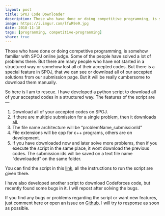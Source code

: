 ```yaml
---  
layout: post  
title: SPOJ Code Downloader  
description: Those who have done or doing competitive programming, is somehow familiar with SPOJ online judge...  
image: https://i.imgur.com/lfwR9e9.jpg  
date: 2018-11-18  
tags: [programming, competitive-programming]  
share: true  
---  
```

  
Those who have done or doing competitive programming, is somehow familiar with SPOJ online judge. Some of the people have solved a lot of problems there. But there are many people who have not started in a structured way or somehow lost all of their accepted codes. But there is a special feature in SPOJ, that we can see or download all of our accepted solutions from our submission page. But it will be really cumbersome to download them manually.  
  
So here is I am to rescue. I have developed a python script to download all of your accepted codes in a structured way. The features of the script are —  
  
1. Download all of your accepted codes on SPOJ.  
2. If there are multiple submission for a single problem, then it downloads all.  
3. The file name architecture will be “problemName_submissionId”  
4. File extensions will be cpp for c++ programs, others are on development.  
5. If you have downloaded now and later solve more problems, then if you execute the script in the same place, it wont download the previous codes. The submission ids will be saved on a text file name “downloaded” on the same folder.  
  
You can find the script in this [link](https://github.com/dipta007/spoj-code-downloader), all the instructions to run the script are given there.  
  
I have also developed another script to download Codeforces code, but recently found some bugs in it. I will repost after solving the bugs.  
  
If you find any bugs or problems regarding the script or want new features, just comment here or open an issue on [Github](https://github.com/dipta007/spoj-code-downloader/issues). I will try to response as soon as possible.  
